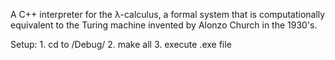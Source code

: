 A C++ interpreter for the λ-calculus, a formal system that is computationally equivalent to the Turing machine invented by Alonzo Church in the 1930's.

Setup:
      1. cd to /Debug/
      2. make all
      3. execute .exe file

 